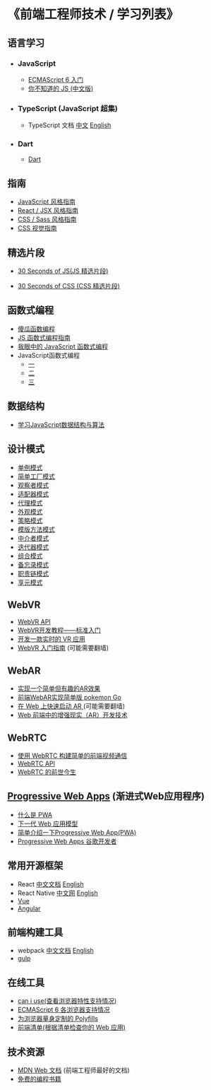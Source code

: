 # 《前端工程师技术 / 学习列表》

## 语言学习

* ### JavaScript

  * [ECMAScript 6 入门](http://es6.ruanyifeng.com/#docs/intro)
  * [你不知道的 JS (中文版)](https://github.com/getify/You-Dont-Know-JS/tree/1ed-zh-CN)

* ### TypeScript (JavaScript 超集)

  * TypeScript 文档 [中文](https://www.tslang.cn/docs/handbook/basic-types.html) [English](https://www.typescriptlang.org/docs/handbook/basic-types.html)

* ### Dart
  * [Dart](https://www.dartlang.org/)

## 指南

* [JavaScript 风格指南](https://github.com/airbnb/javascript)
* [React / JSX 风格指南](https://github.com/airbnb/javascript/tree/master/react)
* [CSS / Sass 风格指南](https://github.com/airbnb/css)
* [CSS 视觉指南](https://cssreference.io/?utm_source=qq&utm_medium=social)

## 精选片段

* [30 Seconds of JS(JS 精选片段)](https://github.com/Chalarangelo/30-seconds-of-code/blob/master/README.md)

* [30 Seconds of CSS (CSS 精选片段)](https://atomiks.github.io/30-seconds-of-css/)

## 函数式编程

* [傻瓜函数编程](https://github.com/justinyhuang/Functional-Programming-For-The-Rest-of-Us-Cn/blob/master/FunctionalProgrammingForTheRestOfUs.cn.md)
* [JS 函数式编程指南](https://legacy.gitbook.com/book/llh911001/mostly-adequate-guide-chinese/details)
* [我眼中的 JavaScript 函数式编程](http://taobaofed.org/blog/2017/03/16/javascript-functional-programing/)
* JavaScript函数式编程
  * [一](https://zhuanlan.zhihu.com/p/21714695)
  * [二](https://zhuanlan.zhihu.com/p/21926955)
  * [三](https://zhuanlan.zhihu.com/p/22094473)

## 数据结构

* [学习JavaScript数据结构与算法](https://segmentfault.com/a/1190000004305771)

## 设计模式

* [单例模式](http://www.alloyteam.com/2012/10/common-javascript-design-patterns/)
* [简单工厂模式](http://www.alloyteam.com/2012/10/commonly-javascript-design-patterns-simple-factory-pattern/)
* [观察者模式](http://www.alloyteam.com/2012/10/commonly-javascript-design-pattern-observer-mode/)
* [适配器模式](http://www.alloyteam.com/2012/10/commonly-javascript-design-patterns-adapter-mode/)
* [代理模式](http://www.alloyteam.com/2012/10/commonly-javascript-design-patterns-proxy-mode/)
* [外观模式](http://www.alloyteam.com/2012/10/commonly-javascript-design-patterns-appearance-mode/)
* [策略模式](http://www.alloyteam.com/2012/10/commonly-javascript-design-patterns-strategy-mode/)
* [模版方法模式](http://www.alloyteam.com/2012/10/commonly-javascript-design-patterns-template-method-pattern/)
* [中介者模式](http://www.alloyteam.com/2012/10/javascript-design-pattern-intermediary-model/)
* [迭代器模式](http://www.alloyteam.com/2012/10/commonly-javascript-design-patterns-iterator-mode/)
* [组合模式](http://www.alloyteam.com/2012/10/commonly-javascript-design-patterns-combined-mode/)
* [备忘录模式](http://www.alloyteam.com/2012/10/commonly-javascript-design-patterns-memorandum-mode/)
* [职责链模式](http://www.alloyteam.com/2012/10/commonly-javascript-design-patterns-duty-chain/)
* [享元模式](http://www.alloyteam.com/2012/10/commonly-javascript-design-patterns-flyweight/)

## WebVR

* [WebVR API](https://developer.mozilla.org/zh-CN/docs/Web/API/WebVR_API)
* [WebVR开发教程——标准入门](https://zhuanlan.zhihu.com/p/25567905)
* [开发一款实时的 VR 应用](https://juejin.im/entry/5935281a570c35005b5adaef)
* [WebVR 入门指南](https://developers.google.com/web/fundamentals/vr/getting-started-with-webvr/?hl=zh-cn) (可能需要翻墙)

## WebAR

* [实现一个简单但有趣的AR效果](https://aotu.io/notes/2017/03/24/webar/index.html)
* [前端WebAR实现简单版 pokemon Go](http://imweb.io/topic/5867d1bcb3ce6d8e3f9f99b3)
* [在 Web 上快速启动 AR ](https://developers.google.com/ar/develop/web/quickstart) (可能需要翻墙)
* [Web 前端中的增强现实（AR）开发技术](http://www.infoq.com/cn/articles/augmented-reality-development-tech-in-web-frontend)

## WebRTC

* [使用 WebRTC 构建简单的前端视频通信](https://zhuanlan.zhihu.com/p/21478634)
* [WebRTC API](https://developer.mozilla.org/zh-CN/docs/Web/API/WebRTC_API)
* [WebRTC 的前世今生](https://blog.coding.net/blog/getting-started-with-webrtc)

## [Progressive Web Apps](https://developer.mozilla.org/zh-CN/Apps/Progressive) (渐进式Web应用程序)

* [什么是 PWA](https://lavas.baidu.com/pwa)
* [下一代 Web 应用模型](https://huangxuan.me/2017/02/09/nextgen-web-pwa/)
* [简单介绍一下Progressive Web App(PWA)](https://juejin.im/post/5a6c86e451882573505174e7)
* [Progressive Web Apps 谷歌开发者](https://developers.google.com/web/progressive-web-apps/)

## 常用开源框架

* React [中文文档](https://doc.react-china.org/) [English](https://reactjs.org/)
* React Native [中文网](https://reactnative.cn/) [English](https://facebook.github.io/react-native/)
* [Vue](https://cn.vuejs.org/v2/guide/index.html)
* [Angular](https://angular.cn/)

## 前端构建工具

* webpack [中文文档](https://webpack.docschina.org/concepts/) [English](https://webpack.js.org/concepts/)
* [gulp](https://gulpjs.com/)

## 在线工具

* [can i use(查看浏览器特性支持情况)](https://caniuse.com/)
* [ECMAScript 6 各浏览器支持情况](https://kangax.github.io/compat-table/es6/)
* [为浏览器量身定制的 Polyfills](https://cdn.polyfill.io/v2/docs/)
* [前端清单(根据清单检查你的 Web 应用)](https://frontendchecklist.io/)

## 技术资源

* [MDN Web 文档](https://developer.mozilla.org/zh-CN/) (前端工程师最好的文档)
* [免费的编程书籍](https://github.com/EbookFoundation/free-programming-books/blob/master/free-programming-books-zh.md)
